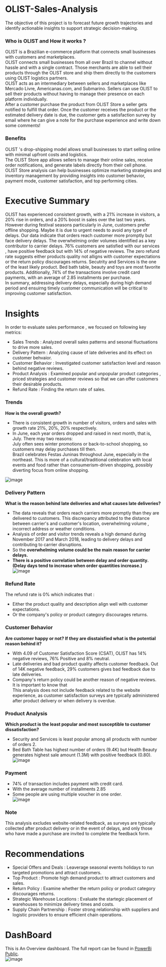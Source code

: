 # OLIST-Sales-Analysis
The objective of this project is to forecast future growth trajectories and identify actionable insights to support strategic decision-making.
### Who is OLIST and How it works ? 
OLIST is a Brazilian e-commerce platform that connects small businesses with customers and marketplaces. <br> OLIST connects small businesses from all over Brazil to channel without hassle and with a single contract. Those merchants are able to sell their products through the OLIST store and ship them directly to the customers using OLIST logistics partners.<br>
OLIST acts as an intermediary between sellers and marketplaces like Mercado Livre, Americanas.com, and Submarino. Sellers can use OLIST to sell their products without having to manage their presence on each platform individually. <br>
After a customer purchase the product from OLIST Store a seller gets notified to fulfill that order. Once the customer receives the product or the estimated delivery date is due, the customer gets a satisfaction survey by email where he can give a note for the purchase experience and write down some comments!
### Benefits 
OLIST 's drop-shipping model allows small businesses to start selling online with minimal upfront costs and logistics.<br>
The OLIST Store app allows sellers to manage their online sales, receive order notifications, and generate labels directly from their cell phone. <br>
OLIST Store analysis can help businesses optimize marketing strategies and inventory management by providing insights into customer behavior, payment mode, customer satisfaction, and top performing cities. 
# Executive Summary
OLIST has experienced consistent growth, with a 21% increase in visitors, a 20% rise in orders, and a 20% boost in sales over the last two years. However during festival seasons particularly in June, customers prefer offline shopping. Maybe it is due to urgent needs to avoid any type of delays. Our data indicate that orders reach customer more promptly but face delivery delays. The overwhelming order volumes identified as a key contributor to carrier delays. 76% customers are satisfied with our services , have positive feedback but with 14% of negative reviews. The zero refund rate suggests either products quality not alligns with customer expectations or the return policy discourages returns. Secutrity and Services is the one of the least likely product. Bed bath table, beauty and toys are most favorite products. Additionally, 74% of the transactions involve credit card payments, with an average of 2.85 installments per purchase. <br>
In summary, addressing delivery delays, especially during high demand period and ensuirng timely customer communication will be critical to improving customer satisfaction.
# Insights
In order to evaluate sales performance , we focused on following key metrics:
* Sales Trends : Analyzed overall sales patterns and sesonal fluctuations to drive more sales. <br>
* Delivery Pattern : Analyzing cause of late deliveries and its effect on customer behvaior. <br>
* Customer Behavior : Investigated customer satisfaction level and reason behind negative reviews. <br>
* Product Analysis : Examined popular and unpopular product categories , priced strategies and customer reviews so that we can offer customers their desirable products. <br>
* Refund Rate : Finding the return rate of sales.
 
 ### Trends
 **How is the overall growth?**
   * There is consistent growth in number of visitors, orders and sales with growth rate 21%, 20%, 20% respectively. <br>
   * In June, each year orders dropped and raised in next month, that is, July. There may two reasons: <br>
   July often sees winter promotions or back-to-school shopping, so customers may delay purchases till then. <br>
   Brazil celebrates Festas Juninas throughout June, especially in the northeast. This is more of a cultural/traditional celebration with local events and food rather than consumerism-driven shopping, possibly diverting focus from online shopping.
   

   
   ![image](https://github.com/user-attachments/assets/a130d442-e9ae-4c3d-8a4b-029ca884c342)

 ### Delivery Pattern
 **What is the reason behind late deliveries and what causes late deliveries?**
   * The data reveals that orders reach carriers more promptly than they are delivered to customers. This discrepancy attributed to the distance between carrier's and customer's location, overwhelming volume , 
     incorrect address or weather conditions.<br>
   * Analysis of order and visitor trends reveals a high demand during November 2017 and March 2018, leading to delivery delays and contributing to carrier disruptions.<br>
   * So the **overwhelming volume could be the main reason for carrier delays.** <br>
   * **There is a positive correlation between delay and order quantity.(Delay days tend to increase when order quantities increase.)**
     <br>
     ![image](https://github.com/user-attachments/assets/710dc833-9987-4468-99de-e26c344f5dcd)
### Refund Rate 
The refund rate is 0% which indicates that :
* Either the product quality and description align well with customer expectations. <br>
* Or the company's policy or product category discourages returns.
 ### Customer Behavior 
 **Are customer happy or not? If they are disstaisfied what is the potential reason behind it?**
   * With 4.09 of Customer Satisfaction Score (CSAT), OLIST has 14% negative reviews, 76% Positive and 8% neutral. <br>
   * Late deliveries and bad product quality affects customer feedback. Out of 14K negative feedback, 29% customers gives bad feedback due to late deliveries.<br>
   * Company's return policy could be another reason of negative reviews.<br>
   It is important to know that <br>
   This analysis does not include feedback related to the website experience, as customer satisfaction surveys are typically administered after product delivery or when delivery is overdue.
 ### Product Analysis 
 **Which product is the least popular and most susceptible to customer dissatisfaction?**
   * Security and Services is least popular among all products with number of orders 2.   <br>
   * Bed Bath Table has highest number of orders (9.4K) but Health Beauty generates highest sale amount (1.3M) with positive feedback (0.80).<br>
     ![image](https://github.com/user-attachments/assets/def8002c-a7c2-4e54-899f-f956c765c06e)

 ### Payment
   * 74% of transaction includes payment with credit card.<br>
   * With the average number of installments 2.85 <br>
   * Some people are using multiple voucher in one order.
     <br>
     ![image](https://github.com/user-attachments/assets/907c9c08-5f9a-4fdd-abe2-0d74d775790a)

### Note 
This analysis excludes website-related feedback, as surveys are typically collected after product delivery or in the event of delays, and only those who have made a purchase are invited to complete the feedback form.

# Recommendations
 * Special Offers and Deals : Leaverage seasonal events holidays to run targeted promotions and attract customers.
 * Top Product : Promote high demand product to attract customers and sales.
 * Return Policy : Examine whether the return policy or product category discourages returns.
 * Strategic Warehouse Locations : Evaluate the startegic placement of warehouses to minimize delivery times and costs.
 * Supply Chain Partnership : Foster strong relationship with suppliers and logistic providers to ensure efficient chain operations.

# DashBoard 
This is An Overview dashboard. The full report can be found in [PowerBi Public](https://app.powerbi.com/view?r=eyJrIjoiMzgyODQ4Y2MtM2UxYy00ZGNkLWJjMmYtNDBkMTZiMjM4N2Y1IiwidCI6ImY5MmRjNzUyLWRjY2UtNDVkZi05YmI4LWM1NGMwNzYxZWNhMiJ9&pageName=b983d8cd8060e0a612e0). 
<br>
![image](https://github.com/user-attachments/assets/2e080723-d37e-4794-9f69-045c50e8e147)



